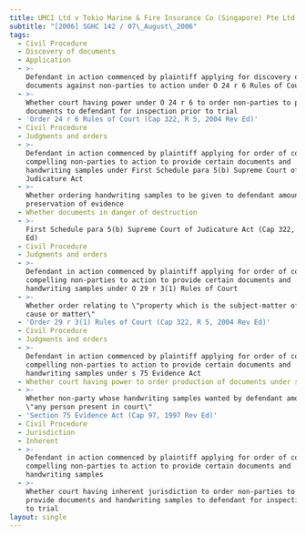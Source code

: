 ```yaml
---
title: UMCI Ltd v Tokio Marine & Fire Insurance Co (Singapore) Pte Ltd and Others
subtitle: "[2006] SGHC 142 / 07\_August\_2006"
tags:
  - Civil Procedure
  - Discovery of documents
  - Application
  - >-
    Defendant in action commenced by plaintiff applying for discovery of
    documents against non-parties to action under O 24 r 6 Rules of Court
  - >-
    Whether court having power under O 24 r 6 to order non-parties to provide
    documents to defendant for inspection prior to trial
  - 'Order 24 r 6 Rules of Court (Cap 322, R 5, 2004 Rev Ed)'
  - Civil Procedure
  - Judgments and orders
  - >-
    Defendant in action commenced by plaintiff applying for order of court
    compelling non-parties to action to provide certain documents and
    handwriting samples under First Schedule para 5(b) Supreme Court of
    Judicature Act
  - >-
    Whether ordering handwriting samples to be given to defendant amounting to
    preservation of evidence
  - Whether documents in danger of destruction
  - >-
    First Schedule para 5(b) Supreme Court of Judicature Act (Cap 322, 1999 Rev
    Ed)
  - Civil Procedure
  - Judgments and orders
  - >-
    Defendant in action commenced by plaintiff applying for order of court
    compelling non-parties to action to provide certain documents and
    handwriting samples under O 29 r 3(1) Rules of Court
  - >-
    Whether order relating to \"property which is the subject-matter of the
    cause or matter\"
  - 'Order 29 r 3(1) Rules of Court (Cap 322, R 5, 2004 Rev Ed)'
  - Civil Procedure
  - Judgments and orders
  - >-
    Defendant in action commenced by plaintiff applying for order of court
    compelling non-parties to action to provide certain documents and
    handwriting samples under s 75 Evidence Act
  - Whether court having power to order production of documents under s 75
  - >-
    Whether non-party whose handwriting samples wanted by defendant amounting to
    \"any person present in court\"
  - 'Section 75 Evidence Act (Cap 97, 1997 Rev Ed)'
  - Civil Procedure
  - Jurisdiction
  - Inherent
  - >-
    Defendant in action commenced by plaintiff applying for order of court
    compelling non-parties to action to provide certain documents and
    handwriting samples
  - >-
    Whether court having inherent jurisdiction to order non-parties to action to
    provide documents and handwriting samples to defendant for inspection prior
    to trial
layout: single
---
```


